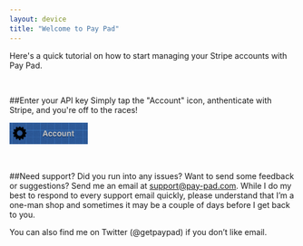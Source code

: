 ```yaml
---
layout: device
title: "Welcome to Pay Pad"
---
```


Here's a quick tutorial on how to start managing your Stripe accounts with Pay Pad.

<br />

##Enter your API key
Simply tap the "Account" icon, anthenticate with Stripe, and you're off to the races!

![account menu](/img/appsupport/account-menu.png)

<br />

##Need support?
Did you run into any issues? Want to send some feedback or suggestions? Send me an email at support@pay-pad.com. While I do my best to respond to every support email quickly, please understand that I’m a one-man shop and sometimes it may be a couple of days before I get back to you.

You can also find me on Twitter (@getpaypad) if you don’t like email.